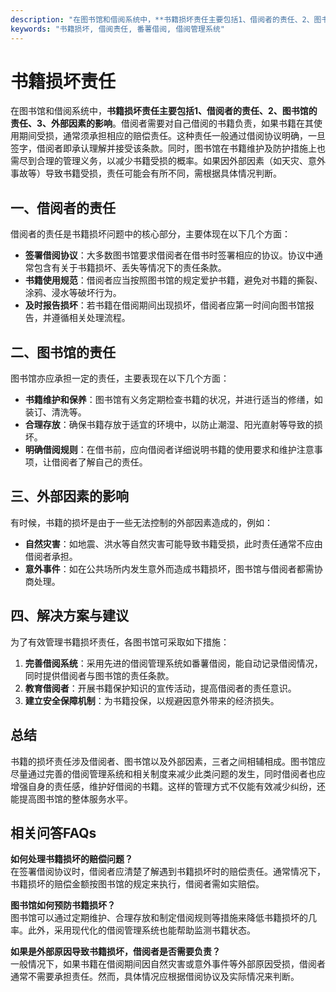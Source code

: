 ```yaml
---
description: "在图书馆和借阅系统中，**书籍损坏责任主要包括1、借阅者的责任、2、图书馆的责任、3、外部因素的影响**。借阅者需要对自己借阅的书籍负责，如果书籍在其使用期间受损，通常须承担相应的赔偿责任。这种责任一般通过借阅协议明确，一旦签字，借阅者即承认理解并接受该条款。同时，图书馆在书籍维护及防护措施上也需尽到合理的管理义务，以减少书籍受损的概率。如果因外部因素（如天灾、意外事故等）导致书籍受损，责任可能会有所不同，需根据具体情况判断。"
keywords: "书籍损坏, 借阅责任, 番薯借阅, 借阅管理系统"
---
```

# 书籍损坏责任

在图书馆和借阅系统中，**书籍损坏责任主要包括1、借阅者的责任、2、图书馆的责任、3、外部因素的影响**。借阅者需要对自己借阅的书籍负责，如果书籍在其使用期间受损，通常须承担相应的赔偿责任。这种责任一般通过借阅协议明确，一旦签字，借阅者即承认理解并接受该条款。同时，图书馆在书籍维护及防护措施上也需尽到合理的管理义务，以减少书籍受损的概率。如果因外部因素（如天灾、意外事故等）导致书籍受损，责任可能会有所不同，需根据具体情况判断。

## 一、借阅者的责任

借阅者的责任是书籍损坏问题中的核心部分，主要体现在以下几个方面：

- **签署借阅协议**：大多数图书馆要求借阅者在借书时签署相应的协议。协议中通常包含有关于书籍损坏、丢失等情况下的责任条款。
- **书籍使用规范**：借阅者应当按照图书馆的规定爱护书籍，避免对书籍的撕裂、涂鸦、浸水等破坏行为。
- **及时报告损坏**：若书籍在借阅期间出现损坏，借阅者应第一时间向图书馆报告，并遵循相关处理流程。

## 二、图书馆的责任

图书馆亦应承担一定的责任，主要表现在以下几个方面：

- **书籍维护和保养**：图书馆有义务定期检查书籍的状况，并进行适当的修缮，如装订、清洗等。
- **合理存放**：确保书籍存放于适宜的环境中，以防止潮湿、阳光直射等导致的损坏。
- **明确借阅规则**：在借书前，应向借阅者详细说明书籍的使用要求和维护注意事项，让借阅者了解自己的责任。

## 三、外部因素的影响

有时候，书籍的损坏是由于一些无法控制的外部因素造成的，例如：

- **自然灾害**：如地震、洪水等自然灾害可能导致书籍受损，此时责任通常不应由借阅者承担。
- **意外事件**：如在公共场所内发生意外而造成书籍损坏，图书馆与借阅者都需协商处理。

## 四、解决方案与建议

为了有效管理书籍损坏责任，各图书馆可采取如下措施：

1. **完善借阅系统**：采用先进的借阅管理系统如番薯借阅，能自动记录借阅情况，同时提供借阅者与图书馆的责任条款。
2. **教育借阅者**：开展书籍保护知识的宣传活动，提高借阅者的责任意识。
3. **建立安全保障机制**：为书籍投保，以规避因意外带来的经济损失。

## 总结

书籍的损坏责任涉及借阅者、图书馆以及外部因素，三者之间相辅相成。图书馆应尽量通过完善的借阅管理系统和相关制度来减少此类问题的发生，同时借阅者也应增强自身的责任感，维护好借阅的书籍。这样的管理方式不仅能有效减少纠纷，还能提高图书馆的整体服务水平。

## 相关问答FAQs

**如何处理书籍损坏的赔偿问题？**  
在签署借阅协议时，借阅者应清楚了解遇到书籍损坏时的赔偿责任。通常情况下，书籍损坏的赔偿金额按图书馆的规定来执行，借阅者需如实赔偿。

**图书馆如何预防书籍损坏？**  
图书馆可以通过定期维护、合理存放和制定借阅规则等措施来降低书籍损坏的几率。此外，采用现代化的借阅管理系统也能帮助监测书籍状态。

**如果是外部原因导致书籍损坏，借阅者是否需要负责？**  
一般情况下，如果书籍在借阅期间因自然灾害或意外事件等外部原因受损，借阅者通常不需要承担责任。然而，具体情况应根据借阅协议及实际情况来判断。
